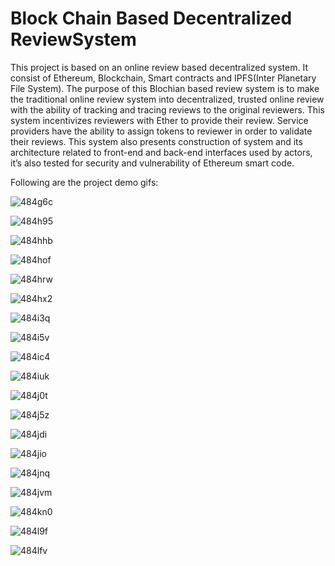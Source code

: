 # Block Chain Based Decentralized ReviewSystem
This project is based on an online review based decentralized system. It consist of Ethereum,
Blockchain, Smart contracts and IPFS(Inter Planetary File System). The purpose of this Blochian
based review system is to make the traditional online review system into decentralized, trusted
online review with the ability of tracking and tracing reviews to the original reviewers. This
system incentivizes reviewers with Ether to provide their review. Service providers have the
ability to assign tokens to reviewer in order to validate their reviews. This system also presents
construction of system and its architecture related to front-end and back-end interfaces used
by actors, it’s also tested for security and vulnerability of Ethereum smart code.

Following are the project demo gifs:

![484g6c](https://user-images.githubusercontent.com/53296115/87317626-b5638b00-c540-11ea-86b6-4a0bbcbfe2be.gif)

![484h95](https://user-images.githubusercontent.com/53296115/87318386-b1843880-c541-11ea-927a-00560af652c4.gif)

![484hhb](https://user-images.githubusercontent.com/53296115/87318567-f4dea700-c541-11ea-8691-a4b2b828f236.gif)

![484hof](https://user-images.githubusercontent.com/53296115/87318741-2e171700-c542-11ea-9522-4881d544e7f8.gif)

![484hrw](https://user-images.githubusercontent.com/53296115/87318881-5ef74c00-c542-11ea-9019-a7678974bff4.gif)

![484hx2](https://user-images.githubusercontent.com/53296115/87319089-9cf47000-c542-11ea-9860-9aaef1b301cf.gif)

![484i3q](https://user-images.githubusercontent.com/53296115/87319167-b5fd2100-c542-11ea-8152-144c56a73deb.gif)

![484i5v](https://user-images.githubusercontent.com/53296115/87319233-c9a88780-c542-11ea-8894-5129f3ce658d.gif)

![484ic4](https://user-images.githubusercontent.com/53296115/87319398-02486100-c543-11ea-8b6d-1caf3c100ef0.gif)

![484iuk](https://user-images.githubusercontent.com/53296115/87320043-d8dc0500-c543-11ea-8cd7-525f521c6bde.gif)

![484j0t](https://user-images.githubusercontent.com/53296115/87320071-e09ba980-c543-11ea-9120-5674ea637d9e.gif)

![484j5z](https://user-images.githubusercontent.com/53296115/87320390-5142c600-c544-11ea-994a-cc6518b1f7c6.gif)

![484jdi](https://user-images.githubusercontent.com/53296115/87320412-59026a80-c544-11ea-976f-bf871d7e2504.gif)

![484jio](https://user-images.githubusercontent.com/53296115/87320578-85b68200-c544-11ea-8695-e4fa5ad9c4ae.gif)

![484jnq](https://user-images.githubusercontent.com/53296115/87320876-f067bd80-c544-11ea-9812-cd33a1fb3e35.gif)


![484jvm](https://user-images.githubusercontent.com/53296115/87320918-ffe70680-c544-11ea-85ec-d546b6af6d4b.gif)

![484kn0](https://user-images.githubusercontent.com/53296115/87321647-f14d1f00-c545-11ea-8d4d-3656b766c80b.gif)

![484l9f](https://user-images.githubusercontent.com/53296115/87322447-db8c2980-c546-11ea-9a3e-be92c9b4542a.gif)

![484lfv](https://user-images.githubusercontent.com/53296115/87322461-dfb84700-c546-11ea-8498-7140000b00d4.gif)

